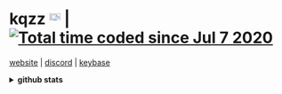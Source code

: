 
<h1>kqzz <img src="https://user-images.githubusercontent.com/48300938/155866200-0ea83748-6287-477a-9bac-6f4b8a8e0667.png" width="20" height="20" style="display: inline-block;"> | <a href="https://wakatime.com/@138f06ef-8508-4cc7-9169-218c289f9057"><img src="https://wakatime.com/badge/user/138f06ef-8508-4cc7-9169-218c289f9057.svg" alt="Total time coded since Jul 7 2020" /></a> </img></h1> 

<a href="https://kqzz.me" target="_blank"> website</a>  |
<a href="https://discordid.netlify.app/?id=703244711187578911" target="_blank">discord</a>  |
<a href="https://keybase.io/kqzz" target="_blank">keybase</a>          

<details>
<summary><strong>github stats</strong></summary>

#### streak
[![GitHub Streak](http://github-readme-streak-stats.herokuapp.com?user=Kqzz&background=7FCFDD&ring=3693DD&fire=3693DD&currStreakNum=000000&currStreakLabel=3693DD)](https://git.io/streak-stats)

#### metrics
![Metrics](https://github.com/Kqzz/Kqzz/blob/master/github-metrics.svg)

</details>
